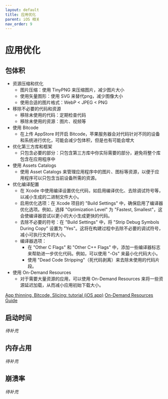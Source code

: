 ```yaml
---
layout: default
title: 应用优化
parent: iOS 相关
nav_order: 9
---
```


# 应用优化

## 包体积

- 资源压缩和优化
  - 图片压缩：使用 TinyPNG 来压缩图片，减少图片大小
  - 使用矢量图形：使用 SVG 来替代png，减少图像大小
  - 使用合适的图片格式：WebP < JPEG < PNG
- 移除不必要的代码和资源
  - 移除未使用的代码：定期检查代码
  - 移除未使用的资源：图片、视频等
- 使用 Bitcode
  - 在上传 AppStore 时开启 Bitcode，苹果服务器会对代码针对不同的设备和系统进行优化，可能会减少包体积，但是也有可能会增大
- 优化第三方库和框架
  - 只包含必要的部分：只包含第三方库中你实际需要的部分，避免将整个库包含在应用程序中
- 使用 Assets Catalogs
  - 使用 Asset Catalogs 来管理应用程序中的图片、图标等资源，以便于应用程序可以只包含当前设备所需的资源。
- 优化编译配置
  - 在 Xcode 中使用编译设置优化代码，如启用编译优化、去除调试符号等，以减小生成的二进制文件大小。
  - 启用优化选项：在 Xcode 项目的 "Build Settings" 中，确保启用了编译器优化选项。例如，选择 "Optimization Level" 为 "Fastest, Smallest"，这会使编译器尝试以更小的大小生成更快的代码。
  - 去除不必要的符号：在 "Build Settings" 中，将 "Strip Debug Symbols During Copy" 设置为 "Yes"。这将在构建过程中去除不必要的调试符号，减小可执行文件的大小。
  - 编译器选项：
    - 在 "Other C Flags" 和 "Other C++ Flags" 中，添加一些编译器标志来帮助进一步优化代码。例如，可以使用 "-Os" 来最小化代码大小。
    - 使用 "Dead Code Stripping"（死代码剥离）来去除未使用的代码片段。
- 使用 On-Demand Resources
  - 对于需要大量资源的应用，可以使用 On-Demand Resources 来将一些资源延迟加载，从而减小应用初始下载大小。


[App thinning, Bitcode, Slicing: tutorial (iOS app)](https://ankur-s20.medium.com/implementing-app-thinning-in-your-project-step-by-step-tutorial-ios-app-b3cfd139896d)
[On-Demand Resources Guide](https://developer.apple.com/library/archive/documentation/FileManagement/Conceptual/On_Demand_Resources_Guide/index.html#//apple_ref/doc/uid/TP40015083-CH2-SW1)


## 启动时间

*待补充*

## 内存占用

*待补充*

## 崩溃率

*待补充*